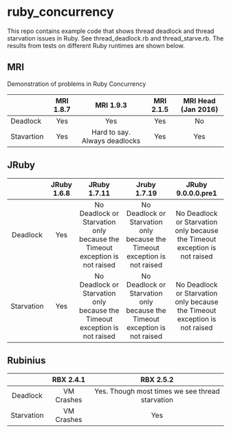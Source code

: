 ruby_concurrency
================

This repo contains example code that shows thread deadlock and thread starvation issues in Ruby.
See thread_deadlock.rb and thread_starve.rb. The results from tests on different Ruby runtimes are shown below.

MRI
---

Demonstration of problems in Ruby Concurrency

|            | MRI 1.8.7 |           MRI 1.9.3           | MRI 2.1.5 | MRI Head (Jan 2016) |
|------------|:---------:|:-----------------------------:|:---------:|:-------------------:|
| Deadlock   |    Yes    |              Yes              |    Yes    |          No         |
| Stavartion |    Yes    | Hard to say. Always deadlocks |    Yes    |         Yes         |


JRuby
-----

|            | JRuby 1.6.8 |                                JRuby 1.7.11                                |                                Jruby 1.7.19                                |                             JRuby 9.0.0.0.pre1                             |
|:----------:|:-----------:|:--------------------------------------------------------------------------:|:--------------------------------------------------------------------------:|:--------------------------------------------------------------------------:|
|  Deadlock  |     Yes     | No Deadlock or Starvation only because the Timeout exception is not raised | No Deadlock or Starvation only because the Timeout exception is not raised | No Deadlock or Starvation only because the Timeout exception is not raised |
| Starvation |     Yes     | No Deadlock or Starvation only because the Timeout exception is not raised | No Deadlock or Starvation only because the Timeout exception is not raised | No Deadlock or Starvation only because the Timeout exception is not raised |


Rubinius
--------

|            |  RBX 2.4.1 |                    RBX 2.5.2                    |
|:----------:|:----------:|:-----------------------------------------------:|
|  Deadlock  | VM Crashes | Yes. Though most times we see thread starvation |
| Starvation | VM Crashes |                       Yes                       |
